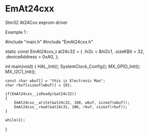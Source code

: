 # EmAt24cxx
 Stm32 At24Cxx eeprom driver

Example 1 :

#include "main.h"
#include "EmAt24cxx.h"

static const EmAt24cxx_t at24c32 =
{
	.hi2c = &hi2c1,
	.sizeKBit = 32,
	.deviceAddress = 0xA0,
};

int main(void)
{
    HAL_Init();
    SystemClock_Config();
    MX_GPIO_Init();
    MX_I2C1_Init();
    
    
    const char wbuf[] = "this is Electronic Man";
    char rbuf[sizeof(wbuf)] = {0};

    if(EmAt24cxx__isReady(&at24c32))
    {
        EmAt24cxx__write(&at24c32, 100, wbuf, sizeof(wbuf));
        EmAt24cxx__read(&at24c32, 100, rbuf, sizeof(rbuf));
    }

    while(1);
}
